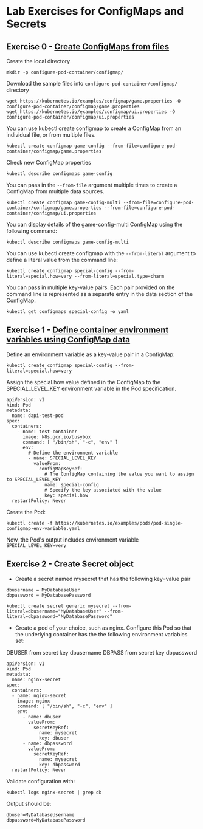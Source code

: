 # Lab Exercises for ConfigMaps and Secrets

## Exercise 0 - [Create ConfigMaps from files](https://kubernetes.io/docs/tasks/configure-pod-container/configure-pod-configmap/#create-configmaps-from-files)

Create the local directory

```shell
mkdir -p configure-pod-container/configmap/
```

Download the sample files into `configure-pod-container/configmap/` directory

```shell
wget https://kubernetes.io/examples/configmap/game.properties -O configure-pod-container/configmap/game.properties
wget https://kubernetes.io/examples/configmap/ui.properties -O configure-pod-container/configmap/ui.properties
```

You can use kubectl create configmap to create a ConfigMap from an individual file, or from multiple files.

```shell
kubectl create configmap game-config --from-file=configure-pod-container/configmap/game.properties
```

Check new ConfigMap properties

```shell
kubectl describe configmaps game-config
```

You can pass in the `--from-file` argument multiple times to create a ConfigMap from multiple data sources.

```shell
kubectl create configmap game-config-multi --from-file=configure-pod-container/configmap/game.properties --from-file=configure-pod-container/configmap/ui.properties
```

You can display details of the game-config-multi ConfigMap using the following command:

```shell
kubectl describe configmaps game-config-multi
```

You can use kubectl create configmap with the `--from-literal` argument to define a literal value from the command line:

```shell
kubectl create configmap special-config --from-literal=special.how=very --from-literal=special.type=charm
```

You can pass in multiple key-value pairs. Each pair provided on the command line is represented as a separate entry in the data section of the ConfigMap.

```shell
kubectl get configmaps special-config -o yaml
```

## Exercise 1 - [Define container environment variables using ConfigMap data](https://kubernetes.io/docs/tasks/configure-pod-container/configure-pod-configmap/#define-a-container-environment-variable-with-data-from-a-single-configmap)

Define an environment variable as a key-value pair in a ConfigMap:

```shell
kubectl create configmap special-config --from-literal=special.how=very
```

Assign the special.how value defined in the ConfigMap to the SPECIAL_LEVEL_KEY environment variable in the Pod specification.

```
apiVersion: v1
kind: Pod
metadata:
  name: dapi-test-pod
spec:
  containers:
    - name: test-container
      image: k8s.gcr.io/busybox
      command: [ "/bin/sh", "-c", "env" ]
      env:
        # Define the environment variable
        - name: SPECIAL_LEVEL_KEY
          valueFrom:
            configMapKeyRef:
              # The ConfigMap containing the value you want to assign to SPECIAL_LEVEL_KEY
              name: special-config
              # Specify the key associated with the value
              key: special.how
  restartPolicy: Never
```

Create the Pod:

```shell
kubectl create -f https://kubernetes.io/examples/pods/pod-single-configmap-env-variable.yaml
```

Now, the Pod's output includes environment variable `SPECIAL_LEVEL_KEY=very`


## Exercise 2 - Create Secret object

* Create a secret named mysecret that has the following key=value pair
```
dbusername = MyDatabaseUser
dbpassword = MyDatabasePassword
```

```shell
kubectl create secret generic mysecret --from-literal=dbusername="MyDatabaseUser" --from-literal=dbpassword="MyDatabasePassword"
```

* Create a pod of your choice, such as nginx. Configure this Pod so that the underlying container has the the following environment variables set:

DBUSER from secret key dbusername
DBPASS from secret key dbpassword

```shell
apiVersion: v1
kind: Pod
metadata:
  name: nginx-secret
spec:
  containers:
  - name: nginx-secret
    image: nginx
    command: [ "/bin/sh", "-c", "env" ]
    env:
      - name: dbuser
        valueFrom:
          secretKeyRef:
            name: mysecret
            key: dbuser
      - name: dbpassword
        valueFrom:
          secretKeyRef:
            name: mysecret
            key: dbpassword
  restartPolicy: Never
``` 

Validate configuration with:

```shell
kubectl logs nginx-secret | grep db
```

Output should be:

```
dbuser=MyDatabaseUsername
dbpassword=MyDatabasePassword
```


